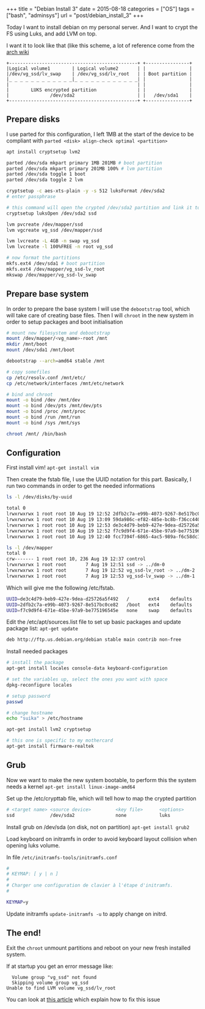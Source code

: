 +++
title = "Debian Install 3"
date = 2015-08-18
categories = ["OS"]
tags = ["bash", "adminsys"]
url = "post/debian_install_3"
+++

Today I want to install debian on my personal server.
And I want to crypt the FS using Luks, and add LVM on top.

I want it to look like that (like this scheme, a lot of reference
come from the [arch wiki](https://wiki.archlinux.org/index.php/Dm-crypt/Encrypting_an_entire_system)

<!--more-->

```text
+-----------------------------------------------+ +----------------+
|Logical volume1        | Logical volume2       | |                |
|/dev/vg_ssd/lv_swap    | /dev/vg_ssd/lv_root   | | Boot partition |
|_ _ _ _ _ _ _ _ _ _ _ _|_ _ _ _ _ _ _ _ _ _ _ _| |                |
|                                               | |                |
|        LUKS encrypted partition               | |                |
|               /dev/sda2                       | |   /dev/sda1    |
+-----------------------------------------------+ +----------------+
```

## Prepare disks

I use parted for this configuration, I left 1MB at the start of the device
to be compliant with `parted <disk> align-check optimal <partition>`

```bash
apt install cryptsetup lvm2

parted /dev/sda mkpart primary 1MB 201MB # boot partition
parted /dev/sda mkpart primary 201MB 100% # lvm partition
parted /dev/sda toggle 1 boot
parted /dev/sda toggle 2 lvm

cryptsetup -c aes-xts-plain -y -s 512 luksFormat /dev/sda2
# enter passphrase

# this command will open the crypted /dev/sda2 partition and link it to ssd in /dev/mapper
cryptsetup luksOpen /dev/sda2 ssd

lvm pvcreate /dev/mapper/ssd
lvm vgcreate vg_ssd /dev/mapper/ssd

lvm lvcreate -L 4GB -n swap vg_ssd
lvm lvcreate -l 100%FREE -n root vg_ssd

# now format the partitions
mkfs.ext4 /dev/sda1 # boot partition
mkfs.ext4 /dev/mapper/vg_ssd-lv_root
mkswap /dev/mapper/vg_ssd-lv_swap
```

## Prepare base system

In order to prepare the base system I will use the `debootstrap` tool,
which will take care of creating base files. Then I will `chroot` in the new
system in order to setup packages and boot initialisation

```bash
# mount new filesystem and debootstrap
mount /dev/mapper/<vg_name>-root /mnt
mkdir /mnt/boot
mount /dev/sda1 /mnt/boot

debootstrap --arch=amd64 stable /mnt

# copy somefiles
cp /etc/resolv.conf /mnt/etc/
cp /etc/network/interfaces /mnt/etc/network

# bind and chroot
mount -o bind /dev /mnt/dev
mount -o bind /dev/pts /mnt/dev/pts
mount -o bind /proc /mnt/proc
mount -o bind /run /mnt/run
mount -o bind /sys /mnt/sys

chroot /mnt/ /bin/bash
```

## Configuration

First install vim! `apt-get install vim`

Then create the fstab file, I use the UUID notation for this part.
Basically, I run two commands in order to get the needed informations

```bash
ls -l /dev/disks/by-uuid

total 0
lrwxrwxrwx 1 root root 10 Aug 19 12:52 2dfb2c7a-e99b-4073-9267-8e517bc0ce82 -> ../../sda1
lrwxrwxrwx 1 root root 10 Aug 19 13:09 59da986c-ef82-485e-bc8b-f36cc440273c -> ../../sda2
lrwxrwxrwx 1 root root 10 Aug 19 12:53 de3c4d79-beb9-427e-9dea-d25726a5f492 -> ../../dm-2
lrwxrwxrwx 1 root root 10 Aug 19 12:52 f7c9d9f4-671e-45be-97a9-be775196545e -> ../../dm-1
lrwxrwxrwx 1 root root 10 Aug 19 12:40 fcc7394f-6865-4ac5-989a-f6c58dc129d5 -> ../../dm-0

ls -l /dev/mapper
total 0
crw------- 1 root root 10, 236 Aug 19 12:37 control
lrwxrwxrwx 1 root root       7 Aug 19 12:51 ssd -> ../dm-0
lrwxrwxrwx 1 root root       7 Aug 19 12:52 vg_ssd-lv_root -> ../dm-2
lrwxrwxrwx 1 root root       7 Aug 19 12:53 vg_ssd-lv_swap -> ../dm-1

```

Which will give me the following /etc/fstab.
```bash
UUID=de3c4d79-beb9-427e-9dea-d25726a5f492   /       ext4    defaults    0  1
UUID=2dfb2c7a-e99b-4073-9267-8e517bc0ce82   /boot   ext4    defaults    0  2
UUID=f7c9d9f4-671e-45be-97a9-be775196545e   none    swap    defaults    0  0
```

Edit the /etc/apt/sources.list file to set up basic packages and update package list: `apt-get update`
```bash
deb http://ftp.us.debian.org/debian stable main contrib non-free
```


Install needed packages

```bash
# install the package
apt-get install locales console-data keyboard-configuration

# set the variables up, select the ones you want with space
dpkg-reconfigure locales

# setup password
passwd

# change hostname
echo "suika" > /etc/hostname

apt-get install lvm2 cryptsetup

# this one is specific to my mothercard
apt-get install firmware-realtek
```

## Grub

Now we want to make the new system bootable, to perform this the system needs a kernel
`apt-get install linux-image-amd64`

Set up the /etc/crypttab file, which will tell how to map the crypted partition
```bash
# <target name> <source device>         <key file>      <options>
ssd             /dev/sda2               none            luks
```

Install grub on /dev/sda (on disk, not on partition) `apt-get install grub2`

Load keyboard on initramfs in order to avoid keyboard layout collision when opening luks volume.

In file `/etc/initramfs-tools/initramfs.conf`
```bash
#
# KEYMAP: [ y | n ]
#
# Charger une configuration de clavier à l'étape d'initramfs.
#

KEYMAP=y

```

Update initramfs `update-initramfs -u` to apply change on initrd.

## The end!

Exit the `chroot` unmount partitions and reboot on your new fresh installed system.

If at startup you get an error message like:
```text
  Volume group "vg_ssd" not found
  Skipping volume group vg_ssd
Unable to find LVM volume vg_ssd/lv_root
```
You can look at [this article]({filename}/2015-08-19.unable-to-find-lvm-volume-with-lvm-on-top-of-luks.md) which explain how to fix this issue



